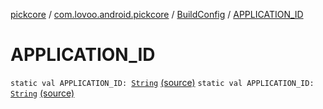 [pickcore](../../index.md) / [com.lovoo.android.pickcore](../index.md) / [BuildConfig](index.md) / [APPLICATION_ID](./-a-p-p-l-i-c-a-t-i-o-n_-i-d.md)

# APPLICATION_ID

`static val APPLICATION_ID: `[`String`](https://kotlinlang.org/api/latest/jvm/stdlib/kotlin/-string/index.html) [(source)](https://github.com/lovoo/android-pickpic/blob/master/pickcore/build/generated/source/buildConfig/debug/com/lovoo/android/pickcore/BuildConfig.java#L13)
`static val APPLICATION_ID: `[`String`](https://kotlinlang.org/api/latest/jvm/stdlib/kotlin/-string/index.html) [(source)](https://github.com/lovoo/android-pickpic/blob/master/pickcore/build/generated/source/buildConfig/debug/com/lovoo/android/pickcore/BuildConfig.java#L13)